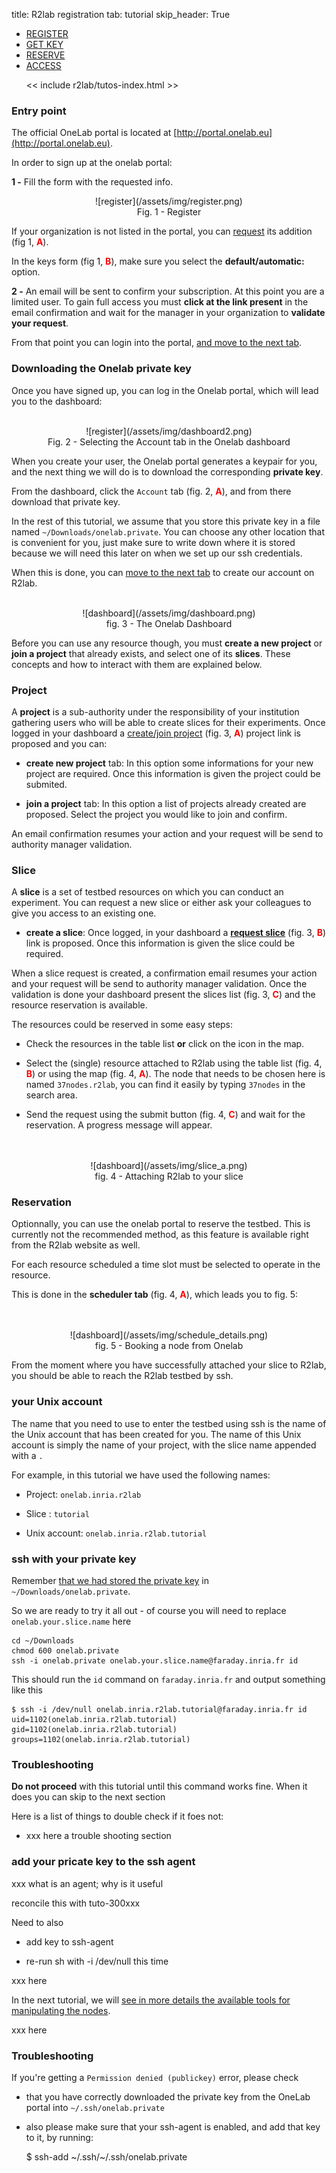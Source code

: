 title: R2lab registration
tab: tutorial
skip_header: True

<script src="/assets/r2lab/open-tab.js"></script>
<script src="/assets/js/diff.js"></script>
<script src="/assets/r2lab/r2lab-diff.js"></script>
<style>@import url("/assets/r2lab/r2lab-diff.css")</style>


<ul class="nav nav-tabs">
  <li class="active"> <a href="#REGISTER">REGISTER</a> </li>
  <li> <a href="#GETKEY">GET KEY</a></li>
  <li> <a href="#RESERVE">RESERVE</a></li>
  <li> <a href="#ACCESS">ACCESS</a></li>

  << include r2lab/tutos-index.html >>
</ul>


<div id="contents" class="tab-content" markdown="1">

<!------------ REGISTER ------------>
<div id="REGISTER" class="tab-pane fade in active" markdown="1">

### Entry point
The official OneLab portal is located at [http://portal.onelab.eu](http://portal.onelab.eu).

In order to sign up at the onelab portal:

**1 -** Fill the form with the requested info. 

<center>
![register](/assets/img/register.png)<br/>
Fig. 1 - Register
</center>

If your organization is not listed in the portal, you can
[request](https://portal.onelab.eu/portal/join) its addition (fig 1,
<font color="red">**A**</font>).

In the keys form (fig 1, <font color="red">**B**</font>), make
sure you select the **default/automatic:** option.  

**2 -** An email will be sent to confirm your subscription. At this
  point you are a limited user. To gain full access you must **click
  at the link present** in the email confirmation and wait for the
  manager in your organization to **validate your request**.

From that point you can login into the portal, [and move to the
next tab](javascript:open_tab('GETKEY')).

</div>

<!------------ GETKEY ------------>
<div id="GETKEY" class="tab-pane fade" markdown="1">

### Downloading the Onelab private key

Once you have signed up, you can log in the Onelab portal, which will lead you to the dashboard:

<br/>
<center>
![register](/assets/img/dashboard2.png)<br/>
Fig. 2 - Selecting the Account tab in the Onelab dashboard
</center>

When you create your user, the Onelab portal generates a keypair for
you, and the next thing we will do is to download the corresponding
**private key**.

From the dashboard, click the `Account` tab (fig. 2, <font
color="red">**A**</font>), and from there download that private key.

In the rest of this tutorial, we assume that you store this private
key in a file named `~/Downloads/onelab.private`. You can choose any
other location that is convenient for you, just make sure to write
down where it is stored because we will need this later on when we set up our ssh credentials.

When this is done, you can [move to the next
tab](javascript:open_tab('RESERVE')) to create our account on R2lab.

</div>

<!------------ RESERVE ------------>
<div id="RESERVE" class="tab-pane fade" markdown="1">


<br/>
<center>
![dashboard](/assets/img/dashboard.png)<br/>
fig. 3 - The Onelab Dashboard
</center>

Before you can use any resource though, you must **create a new project** or **join a project** that already exists,
and select one of its **slices**. These concepts and how to interact with them are explained below.

### Project

A **project** is a sub-authority under the responsibility of your institution gathering users who will be able to create slices for their experiments.
Once logged in your dashboard a [create/join project](https://portal.onelab.eu/portal/project_request/) (fig. 3, <font color="red">**A**</font>) project link is proposed and you can:

* **create new project** tab: In this option some informations for your new project are required.
Once this information is given the project could be submited.

* **join a project** tab: In this option a list of projects already created are proposed. Select the project you would like to join and confirm. 

An email confirmation resumes your action and your request will be send to authority manager validation.

### Slice

A **slice** is a set of testbed resources on which you can conduct an
experiment. You can request a new slice or either ask your colleagues
to give you access to an existing one.

*  **create a slice**:
Once logged, in your dashboard a **[request slice](https://portal.onelab.eu/portal/slice_request/)** (fig. 3, <font color="red">**B**</font>) link is proposed. 
Once this information is given the slice could be required.

When a slice request is created, a confirmation email resumes your
action and your request will be send to authority manager
validation. Once the validation is done your dashboard present the
slices list (fig. 3, <font color="red">**C**</font>) and the resource
reservation is available.

The resources could be reserved in some easy steps:

* Check the resources in the table list **or** click on the icon in the map.

* Select the (single) resource attached to R2lab using the table list
  (fig. 4, <font color="red">**B**</font>) or using the map (fig. 4,
  <font color="red">**A**</font>). The node that needs to be chosen
  here is named `37nodes.r2lab`, you can find it easily by typing
  `37nodes` in the search area.

* Send the request using the submit button (fig. 4, <font
  color="red">**C**</font>) and wait for the reservation. A progress
  message will appear.

<br/>
<br/>
<center>
![dashboard](/assets/img/slice_a.png)<br/>
fig. 4 - Attaching R2lab to your slice
</center>

### Reservation

Optionnally, you can use the onelab portal to reserve the
testbed. This is currently not the recommended method, as this feature
is available right from the R2lab website as well.

For each resource scheduled a time slot must be selected to operate in
the resource.

This is done in the **scheduler tab** (fig. 4, <font
color="red">**A**</font>), which leads you to fig. 5:

<br/>
<br/>
<center>
![dashboard](/assets/img/schedule_details.png)<br/>
fig. 5 - Booking a node from Onelab
</center>
</div>

<!------------ ACCESS ------------>
<div id="ACCESS" class="tab-pane fade" markdown="1">

From the moment where you have successfully attached your slice to
R2lab, you should be able to reach the R2lab testbed by ssh.

### your Unix account 

The name that you need to use to enter the testbed using ssh is the
name of the Unix account that has been created for you.
The name of this Unix account is simply the name of your project, with the slice name appended with a `.`

For example, in this tutorial we have used the following names:

* Project: `onelab.inria.r2lab`

* Slice : `tutorial`

* Unix account: `onelab.inria.r2lab.tutorial`

### ssh with your private key

Remember [that we had stored the private key](javascript:open_tab('GETKEY')) in `~/Downloads/onelab.private`. 

So we are ready to try it all out - of course you will need to replace `onelab.your.slice.name` here

    cd ~/Downloads
    chmod 600 onelab.private
    ssh -i onelab.private onelab.your.slice.name@faraday.inria.fr id

This should run the `id` command on `faraday.inria.fr` and output something like this

    $ ssh -i /dev/null onelab.inria.r2lab.tutorial@faraday.inria.fr id
    uid=1102(onelab.inria.r2lab.tutorial) gid=1102(onelab.inria.r2lab.tutorial) groups=1102(onelab.inria.r2lab.tutorial)

### Troubleshooting

**Do not proceed** with this tutorial until this command works fine. When it does you can skip to the next section

Here is a list of things to double check if it foes not:

* xxx here a trouble shooting section

### add your pricate key to the ssh agent

xxx what is an agent; why is it useful

reconcile this with tuto-300xxx

Need to also

* add key to ssh-agent

* re-run sh with -i /dev/null this time

xxx here

In the next tutorial, we will [see in more details the available tools
for manipulating the nodes](tuto-200-shell-tools.md#main).
      
xxx here

### Troubleshooting

If you're getting a `Permission denied (publickey)` error, please check

* that you have correctly downloaded the private key from the OneLab portal into `~/.ssh/onelab.private`

* also please make sure that your ssh-agent is enabled, and add that key to it, by running:

    $ ssh-add ~/.ssh/~/.ssh/onelab.private

</div>

</div> <!-- end div contents -->
